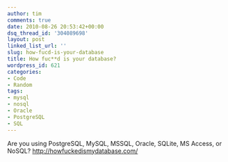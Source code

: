 ```yaml
---
author: tim
comments: true
date: 2010-08-26 20:53:42+00:00
dsq_thread_id: '304089698'
layout: post
linked_list_url: ''
slug: how-fucd-is-your-database
title: How fuc**d is your database?
wordpress_id: 621
categories:
- Code
- Random
tags:
- mysql
- nosql
- Oracle
- PostgreSQL
- SQL
---
```


Are you using PostgreSQL, MySQL, MSSQL, Oracle, SQLite, MS Access, or NoSQL?
<http://howfuckedismydatabase.com/>